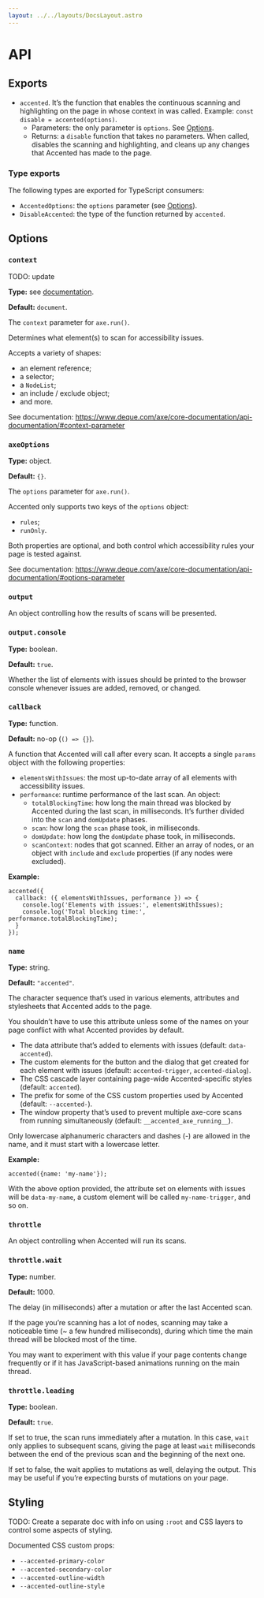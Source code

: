 ```yaml
---
layout: ../../layouts/DocsLayout.astro
---
```


# API

## Exports

- `accented`. It’s the function that enables the continuous scanning and highlighting
  on the page in whose context in was called. Example: `const disable = accented(options)`.
  - Parameters: the only parameter is `options`. See [Options](#options).
  - Returns: a `disable` function that takes no parameters. When called, disables the scanning and highlighting,
    and cleans up any changes that Accented has made to the page.

### Type exports

The following types are exported for TypeScript consumers:

- `AccentedOptions`: the `options` parameter (see [Options](#options)).
- `DisableAccented`: the type of the function returned by `accented`.

## Options

### `context`

TODO: update

**Type:** see [documentation](https://www.deque.com/axe/core-documentation/api-documentation/#context-parameter).

**Default:** `document`.

The `context` parameter for `axe.run()`.

Determines what element(s) to scan for accessibility issues.

Accepts a variety of shapes:

- an element reference;
- a selector;
- a `NodeList`;
- an include / exclude object;
- and more.

See documentation: https://www.deque.com/axe/core-documentation/api-documentation/#context-parameter

### `axeOptions`

**Type:** object.

**Default:** `{}`.

The `options` parameter for `axe.run()`.

Accented only supports two keys of the `options` object:

- `rules`;
- `runOnly`.

Both properties are optional, and both control which accessibility rules your page is tested against.

See documentation: https://www.deque.com/axe/core-documentation/api-documentation/#options-parameter

### `output`

An object controlling how the results of scans will be presented.

### `output.console`

**Type:** boolean.

**Default:** `true`.

Whether the list of elements with issues should be printed to the browser console whenever issues are added, removed, or changed.

### `callback`

**Type:** function.

**Default:** no-op (`() => {}`).

A function that Accented will call after every scan.
It accepts a single `params` object with the following properties:

- `elementsWithIssues`: the most up-to-date array of all elements with accessibility issues.
- `performance`: runtime performance of the last scan. An object:
  - `totalBlockingTime`: how long the main thread was blocked by Accented during the last scan, in milliseconds.
    It’s further divided into the `scan` and `domUpdate` phases.
  - `scan`: how long the `scan` phase took, in milliseconds.
  - `domUpdate`: how long the `domUpdate` phase took, in milliseconds.
  - `scanContext`: nodes that got scanned. Either an array of nodes,
    or an object with `include` and `exclude` properties (if any nodes were excluded).

**Example:**

```
accented({
  callback: ({ elementsWithIssues, performance }) => {
    console.log('Elements with issues:', elementsWithIssues);
    console.log('Total blocking time:', performance.totalBlockingTime);
  }
});
```

### `name`

**Type:** string.

**Default:** `"accented"`.

The character sequence that’s used in various elements, attributes and stylesheets that Accented adds to the page.

You shouldn’t have to use this attribute unless some of the names on your page conflict with what Accented provides by default.

- The data attribute that’s added to elements with issues (default: `data-accented`).
- The custom elements for the button and the dialog that get created for each element with issues
  (default: `accented-trigger`, `accented-dialog`).
- The CSS cascade layer containing page-wide Accented-specific styles (default: `accented`).
- The prefix for some of the CSS custom properties used by Accented (default: `--accented-`).
- The window property that’s used to prevent multiple axe-core scans from running simultaneously
  (default: `__accented_axe_running__`).

Only lowercase alphanumeric characters and dashes (-) are allowed in the name,
and it must start with a lowercase letter.

**Example:**

```
accented({name: 'my-name'});
```

With the above option provided, the attribute set on elements with issues will be `data-my-name`,
a custom element will be called `my-name-trigger`, and so on.

### `throttle`

An object controlling when Accented will run its scans.

### `throttle.wait`

**Type:** number.

**Default:** 1000.

The delay (in milliseconds) after a mutation or after the last Accented scan.

If the page you’re scanning has a lot of nodes,
scanning may take a noticeable time (~ a few hundred milliseconds),
during which time the main thread will be blocked most of the time.

You may want to experiment with this value if your page contents change frequently
or if it has JavaScript-based animations running on the main thread.

### `throttle.leading`

**Type:** boolean.

**Default:** `true`.

If set to true, the scan runs immediately after a mutation.
In this case, `wait` only applies to subsequent scans,
giving the page at least `wait` milliseconds between the end of the previous scan
and the beginning of the next one.

If set to false, the wait applies to mutations as well,
delaying the output.
This may be useful if you’re expecting bursts of mutations on your page.

## Styling

TODO: Create a separate doc with info on using `:root` and CSS layers to control some aspects of styling.

Documented CSS custom props:

- `--accented-primary-color`
- `--accented-secondary-color`
- `--accented-outline-width`
- `--accented-outline-style`
